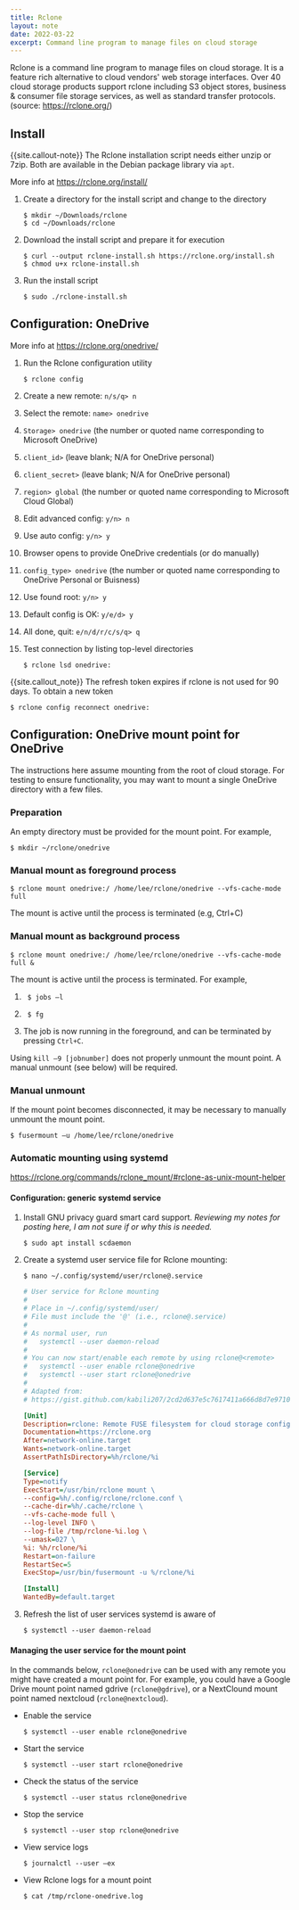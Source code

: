 ```yaml
---
title: Rclone
layout: note
date: 2022-03-22
excerpt: Command line program to manage files on cloud storage
---
```


Rclone is a command line program to manage files on cloud storage. It is a feature rich alternative to cloud vendors' web storage interfaces. Over 40 cloud storage products support rclone including S3 object stores, business & consumer file storage services, as well as standard transfer protocols. (source: https://rclone.org/)

## Install

{{site.callout-note}} The Rclone installation script needs either unzip or 7zip.
Both are available in the Debian package library via `apt`.

More info at https://rclone.org/install/

1. Create a directory for the install script and change to the directory
    ```shell
    $ mkdir ~/Downloads/rclone
    $ cd ~/Downloads/rclone
    ```

2. Download the install script and prepare it for execution
    ```shell
    $ curl --output rclone-install.sh https://rclone.org/install.sh
    $ chmod u+x rclone-install.sh
    ```

3. Run the install script
    ```shell
    $ sudo ./rclone-install.sh
    ```

## Configuration: OneDrive

More info at https://rclone.org/onedrive/

1. Run the Rclone configuration utility
    ```shell
    $ rclone config
    ```

2. Create a new remote: `n/s/q> n`

3. Select the remote: `name> onedrive`

4. `Storage> onedrive` (the number or quoted name corresponding to Microsoft OneDrive)

5. `client_id>` (leave blank; N/A for OneDrive personal)

6. `client_secret>` (leave blank; N/A for OneDrive personal)

7. `region> global` (the number or quoted name corresponding to Microsoft Cloud Global)

8. Edit advanced config: `y/n> n`

9. Use auto config: `y/n> y`

10. Browser opens to provide OneDrive credentials (or do manually)

11. `config_type> onedrive` (the number or quoted name corresponding to OneDrive Personal or Buisness)

12. Use found root: `y/n> y`

13. Default config is OK: `y/e/d> y`

14. All done, quit: `e/n/d/r/c/s/q> q`

15. Test connection by listing top-level directories
    ```shell
    $ rclone lsd onedrive:
    ```

{{site.callout_note}} The refresh token expires if rclone is not used for 90 days. To obtain a new token
```shell
$ rclone config reconnect onedrive:
```

## Configuration: OneDrive mount point for OneDrive

The instructions here assume mounting from the root of cloud storage. For testing to ensure functionality,
you may want to mount a single OneDrive directory with a few files.

### Preparation

An empty directory must be provided for the mount point. For example,
```shell
$ mkdir ~/rclone/onedrive
```

### Manual mount as foreground process
```shell
$ rclone mount onedrive:/ /home/lee/rclone/onedrive --vfs-cache-mode full
```

The mount is active until the process is terminated (e.g, Ctrl+C)

### Manual mount as background process
```shell
$ rclone mount onedrive:/ /home/lee/rclone/onedrive --vfs-cache-mode full &
```

The mount is active until the process is terminated. For example,

1. ```shell
    $ jobs –l
    ```
2. ```shell
    $ fg
    ```

3. The job is now running in the foreground, and can be terminated by pressing `Ctrl+C`.

Using `kill –9 [jobnumber]` does not properly unmount the mount point. A manual unmount (see below) will be required.

### Manual unmount

If the mount point becomes disconnected, it may be necessary to manually unmount the mount point.

```shell
$ fusermount –u /home/lee/rclone/onedrive
```

### Automatic mounting using systemd

https://rclone.org/commands/rclone_mount/#rclone-as-unix-mount-helper


#### Configuration: generic systemd service

1. Install GNU privacy guard smart card support. *Reviewing my notes for posting here, I am not sure if or why this is needed.*
    ```shell
    $ sudo apt install scdaemon
    ```

2. Create a systemd user service file for Rclone mounting:
    ```shell
    $ nano ~/.config/systemd/user/rclone@.service
    ```
    ```ini
    # User service for Rclone mounting
    #
    # Place in ~/.config/systemd/user/
    # File must include the '@' (i.e., rclone@.service)
    #
    # As normal user, run
    #   systemctl --user daemon-reload
    #
    # You can now start/enable each remote by using rclone@<remote>
    #   systemctl --user enable rclone@onedrive
    #   systemctl --user start rclone@onedrive
    #
    # Adapted from:
    # https://gist.github.com/kabili207/2cd2d637e5c7617411a666d8d7e97101

    [Unit]
    Description=rclone: Remote FUSE filesystem for cloud storage config %i
    Documentation=https://rclone.org
    After=network-online.target
    Wants=network-online.target
    AssertPathIsDirectory=%h/rclone/%i

    [Service]
    Type=notify
    ExecStart=/usr/bin/rclone mount \
    --config=%h/.config/rclone/rclone.conf \
    --cache-dir=%h/.cache/rclone \
    --vfs-cache-mode full \
    --log-level INFO \
    --log-file /tmp/rclone-%i.log \
    --umask=027 \
    %i: %h/rclone/%i
    Restart=on-failure
    RestartSec=5
    ExecStop=/usr/bin/fusermount -u %/rclone/%i

    [Install]
    WantedBy=default.target
    ```

3. Refresh the list of user services systemd is aware of
    ```shell
    $ systemctl --user daemon-reload
    ```

#### Managing the user service for the mount point

In the commands below, `rclone@onedrive` can be used with any remote
you might have created a mount point for. For example, you could have a
Google Drive mount point named gdrive (`rclone@gdrive`), or a NextClound
mount point named nextcloud (`rclone@nextcloud`).

- Enable the service
    ```shell
    $ systemctl --user enable rclone@onedrive
    ```

- Start the service
    ```shell
    $ systemctl --user start rclone@onedrive
    ```

- Check the status of the service
    ```shell
    $ systemctl --user status rclone@onedrive
    ```

- Stop the service
    ```shell
    $ systemctl --user stop rclone@onedrive
    ```

- View service logs
    ```shell
    $ journalctl --user –ex
    ```

- View Rclone logs for a mount point
    ```shell
    $ cat /tmp/rclone-onedrive.log
    ```
